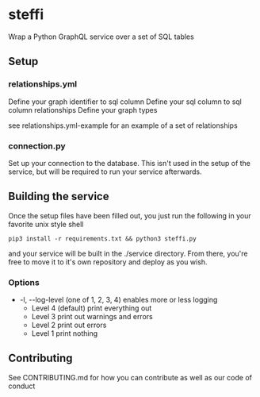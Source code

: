# steffi

Wrap a Python GraphQL service over a set of SQL tables

## Setup

### relationships.yml

Define your graph identifier to sql column
Define your sql column to sql column relationships
Define your graph types

see relationships.yml-example for an example of a set of relationships

### connection.py

Set up your connection to the database. This isn't used in the setup of the service, but will be required to run your service afterwards.

## Building the service

Once the setup files have been filled out, you just run the following in your favorite unix style shell

`pip3 install -r requirements.txt && python3 steffi.py`

and your service will be built in the ./service directory. From there, you're free to move it to it's own repository and deploy as you wish.

### Options

- -l, --log-level (one of 1, 2, 3, 4) enables more or less logging
  - Level 4 (default) print everything out
  - Level 3 print out warnings and errors
  - Level 2 print out errors
  - Level 1 print nothing

## Contributing

See CONTRIBUTING.md for how you can contribute as well as our code of conduct
